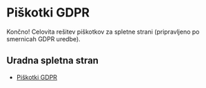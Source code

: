 # Piškotki GDPR

Končno! Celovita rešitev piškotkov za spletne strani (pripravljeno po smernicah GDPR uredbe).

## Uradna spletna stran

* [Piškotki GDPR](https://piskotki-gdpr.pakt.si)
